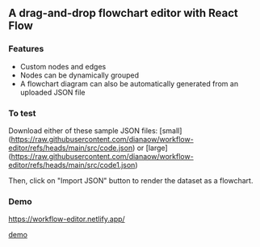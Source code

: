 ## A drag-and-drop flowchart editor with React Flow 

### Features
- Custom nodes and edges
- Nodes can be dynamically grouped
- A flowchart diagram can also be automatically generated from an uploaded JSON file

### To test
Download either of these sample JSON files: [small] (https://raw.githubusercontent.com/dianaow/workflow-editor/refs/heads/main/src/code.json) or [large] (https://raw.githubusercontent.com/dianaow/workflow-editor/refs/heads/main/src/code1.json)

Then, click on "Import JSON" button to render the dataset as a flowchart.

### Demo

https://workflow-editor.netlify.app/

[demo](workflow_editor.mov)



